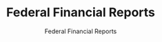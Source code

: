 ---
layout: resources-landing
title: "Federal Financial Reports"
subtitle: "Federal Financial Reports"
external_link: https://fasab.gov/resources/federal-financial-reports/
filters: financial-reporting cfoc report federal-agency 2022
fiscal_year: 2022
---